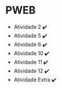 # PWEB
  * Atividade 2 :heavy_check_mark:
  * Atividade 5 :heavy_check_mark:
  * Atividade 6 :heavy_check_mark:
  * Atividade 10 :heavy_check_mark:
  * Atividade 11 :heavy_check_mark:
  * Atividade 12 :heavy_check_mark:
  * Atividade Extra :heavy_check_mark:

